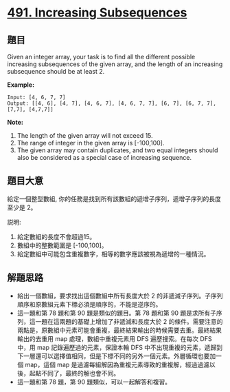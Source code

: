 # [491. Increasing Subsequences](https://leetcode.com/problems/increasing-subsequences/)


## 題目

Given an integer array, your task is to find all the different possible increasing subsequences of the given array, and the length of an increasing subsequence should be at least 2.

**Example:**

    Input: [4, 6, 7, 7]
    Output: [[4, 6], [4, 7], [4, 6, 7], [4, 6, 7, 7], [6, 7], [6, 7, 7], [7,7], [4,7,7]]

**Note:**

1. The length of the given array will not exceed 15.
2. The range of integer in the given array is [-100,100].
3. The given array may contain duplicates, and two equal integers should also be considered as a special case of increasing sequence.



## 題目大意


給定一個整型數組, 你的任務是找到所有該數組的遞增子序列，遞增子序列的長度至少是 2。

説明:

1. 給定數組的長度不會超過15。
2. 數組中的整數範圍是 [-100,100]。
3. 給定數組中可能包含重複數字，相等的數字應該被視為遞增的一種情況。




## 解題思路


- 給出一個數組，要求找出這個數組中所有長度大於 2 的非遞減子序列。子序列順序和原數組元素下標必須是順序的，不能是逆序的。
- 這一題和第 78 題和第 90 題是類似的題目。第 78 題和第 90 題是求所有子序列，這一題在這兩題的基礎上增加了非遞減和長度大於 2 的條件。需要注意的兩點是，原數組中元素可能會重複，最終結果輸出的時候需要去重。最終結果輸出的去重用 map 處理，數組中重複元素用 DFS 遍歷搜索。在每次 DFS 中，用 map 記錄遍歷過的元素，保證本輪 DFS 中不出現重複的元素，遞歸到下一層還可以選擇值相同，但是下標不同的另外一個元素。外層循環也要加一個  map，這個 map 是過濾每組解因為重複元素導致的重複解，經過過濾以後，起點不同了，最終的解也會不同。
- 這一題和第 78 題，第 90 題類似，可以一起解答和複習。
